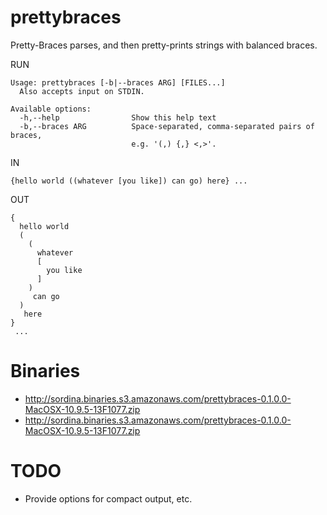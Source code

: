 # prettybraces

Pretty-Braces parses, and then pretty-prints strings with balanced braces.

RUN

    Usage: prettybraces [-b|--braces ARG] [FILES...]
      Also accepts input on STDIN.

    Available options:
      -h,--help                Show this help text
      -b,--braces ARG          Space-separated, comma-separated pairs of braces,
                               e.g. '(,) {,} <,>'.

IN

    {hello world ((whatever [you like]) can go) here} ...


OUT

    {
      hello world 
      (
        (
          whatever 
          [
            you like
          ]
        )
         can go
      )
       here
    }
     ...

# Binaries

* <http://sordina.binaries.s3.amazonaws.com/prettybraces-0.1.0.0-MacOSX-10.9.5-13F1077.zip>
* <http://sordina.binaries.s3.amazonaws.com/prettybraces-0.1.0.0-MacOSX-10.9.5-13F1077.zip>


# TODO

* Provide options for compact output, etc.
